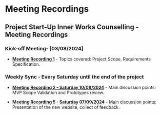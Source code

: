 # Meeting Recordings

## Project Start-Up Inner Works Counselling - Meeting Recordings

### Kick-off Meeting- [03/08/2024]

- **[Meeting Recording 1](https://youtu.be/FeP3gBrLT7I)** - Topics covered: Project Scope, Requirements Specification.

### Weekly Sync - Every Saturday until the end of the project

- **[Meeting Recording 2 - Saturday 10/08/2024](https://youtu.be/NLjEDSr7PVs)** - Main discussion points: MVP Scope Validation and Prototypes review.

- **[Meeting Recording 5 - Saturday 07/09/2024](https://youtu.be/nYVNd2h2KP8?feature=shared)** - Main discussion points: Presentation of the new website, collect of feedback.



